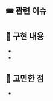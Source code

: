 ## 🎟️ 관련 이슈
<!--이슈 태스크를 모두 완료하고 닫는다면 Resolves #번호-->
<!--이슈 태스크를 모두 완료하지는 못 했지만 닫는다면 Closes #번호-->
<!--이슈 태스크를 일부 완료하고 열어둔다면 Fixes #번호-->

## 📌 구현 내용
<!--빠른 리뷰를 위해 이해를 도울 만한 설명이 있다면 적어주세요!-->
- 
- 

## 💬 고민한 점
- 
